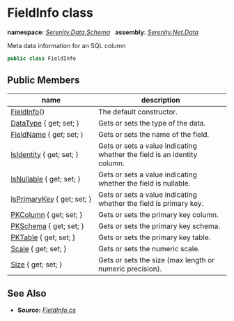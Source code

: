 # FieldInfo class
**namespace:** *[Serenity.Data.Schema](../README.md#serenity.data.schema-namespace)*   **assembly**: *[Serenity.Net.Data](../README.md)*

Meta data information for an SQL column

```csharp
public class FieldInfo
```

## Public Members

| name | description |
| --- | --- |
| [FieldInfo](FieldInfo/FieldInfo.md)() | The default constructor. |
| [DataType](FieldInfo/DataType.md) { get; set; } | Gets or sets the type of the data. |
| [FieldName](FieldInfo/FieldName.md) { get; set; } | Gets or sets the name of the field. |
| [IsIdentity](FieldInfo/IsIdentity.md) { get; set; } | Gets or sets a value indicating whether the field is an identity column. |
| [IsNullable](FieldInfo/IsNullable.md) { get; set; } | Gets or sets a value indicating whether the field is nullable. |
| [IsPrimaryKey](FieldInfo/IsPrimaryKey.md) { get; set; } | Gets or sets a value indicating whether the field is primary key. |
| [PKColumn](FieldInfo/PKColumn.md) { get; set; } | Gets or sets the primary key column. |
| [PKSchema](FieldInfo/PKSchema.md) { get; set; } | Gets or sets the primary key schema. |
| [PKTable](FieldInfo/PKTable.md) { get; set; } | Gets or sets the primary key table. |
| [Scale](FieldInfo/Scale.md) { get; set; } | Gets or sets the numeric scale. |
| [Size](FieldInfo/Size.md) { get; set; } | Gets or sets the size (max length or numeric precision). |

## See Also

* **Source:** *[FieldInfo.cs](https://github.com/serenity-is/Serenity/blob/master/src/Serenity.Net.Data/Schema/FieldInfo.cs)*